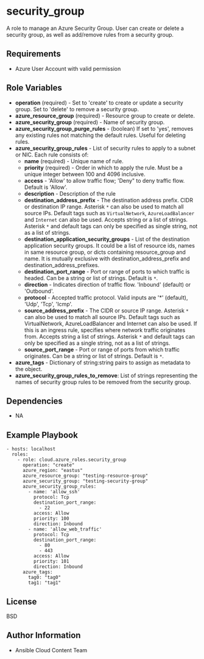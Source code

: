 security_group
==============

A role to manage an Azure Security Group. User can create or delete a security group, as well as add/remove rules from a security group.

Requirements
------------

* Azure User Account with valid permission

Role Variables
--------------

* **operation** (required) - Set to 'create' to create or update a security group. Set to 'delete' to remove a security group.
* **azure_resource_group** (required) - Resource group to create or delete.
* **azure_security_group** (required) - Name of security group.
* **azure_security_group_purge_rules** - (boolean) If set to 'yes', removes any existing rules not matching the default rules. Useful for deleting rules.
* **azure_security_group_rules** - List of security rules to apply to a subnet or NIC. Each rule consists of:
  - **name** (required) - Unique name of rule.
  - **priority** (required) - Order in which to apply the rule. Must be a unique integer between 100 and 4096 inclusive.
  - **access** - 'Allow' to allow traffic flow; 'Deny" to deny traffic flow. Default is 'Allow'.
  - **description** - Description of the rule
  - **destination_address_prefix** - The destination address prefix. CIDR or destination IP range. Asterisk `*` can also be used to match all source IPs. Default tags such as `VirtualNetwork`, `AzureLoadBalancer` and `Internet` can also be used. Accepts string or a list of strings. Asterisk `*` and default tags can only be specified as single string, not as a list of strings.
  - **destination_application_security_groups** - List of the destination application security groups. It could be a list of resource ids, names in same resource group, or dicts containing resource_group and name. It is mutually exclusive with destination_address_prefix and destination_address_prefixes.
  - **destination_port_range** - Port or range of ports to which traffic is headed. Can be a string or list of strings. Default is `*`.
  - **direction** - Indicates direction of traffic flow. 'Inbound' (default) or 'Outbound'.
  - **protocol** - Accepted traffic protocol. Valid inputs are '*' (default), 'Udp', 'Tcp', 'Icmp'.
  - **source_address_prefix** - The CIDR or source IP range. Asterisk `*` can also be used to match all source IPs. Default tags such as VirtualNetwork, AzureLoadBalancer and Internet can also be used. If this is an ingress rule, specifies where network traffic originates from. Accepts string a list of strings. Asterisk `*` and default tags can only be specified as a single string, not as a list of strings.
  - **source_port_range** - Port or range of ports from which traffic originates. Can be a string or list of strings. Default is `*`.
* **azure_tags** - Dictionary of string:string pairs to assign as metadata to the object.
* **azure_security_group_rules_to_remove**: List of strings representing the names of security group rules to be removed from the security group.

Dependencies
------------

- NA

Example Playbook
----------------

    - hosts: localhost
      roles:
        - role: cloud.azure_roles.security_group
          operation: "create"
          azure_region: "eastus"
          azure_resource_group: "testing-resource-group"
          azure_security_group: "testing-security-group"
          azure_security_group_rules:
            - name: 'allow_ssh'
              protocol: Tcp
              destination_port_range:
                - 22
              access: Allow
              priority: 100
              direction: Inbound
            - name: 'allow_web_traffic'
              protocol: Tcp
              destination_port_range:
                - 80
                - 443
              access: Allow
              priority: 101
              direction: Inbound
          azure_tags:
            tag0: "tag0"
            tag1: "tag1"


License
-------

BSD

Author Information
------------------

- Ansible Cloud Content Team